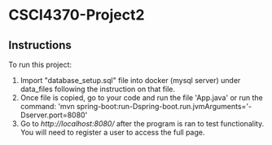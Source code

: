# CSCI4370-Project2

## __Instructions__

To run this project:
1. Import "database_setup.sql" file into docker (mysql server) under data_files following the instruction on that file.
2. Once file is copied, go to your code and run the file 'App.java' or run the command:
   'mvn spring-boot:run-Dspring-boot.run.jvmArguments='-Dserver.port=8080'
3. Go to _http://localhost:8080/_ after the program is ran to test functionality. 
   You will need to register a user to access the full page.
